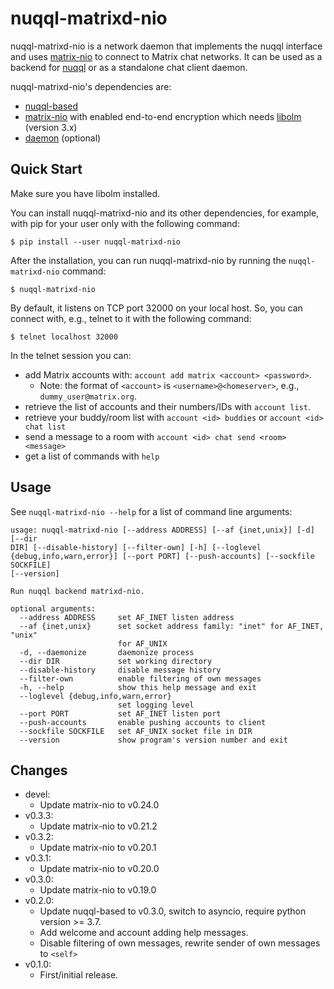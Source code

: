 # nuqql-matrixd-nio

nuqql-matrixd-nio is a network daemon that implements the nuqql interface and
uses [matrix-nio](https://github.com/poljar/matrix-nio) to connect to Matrix
chat networks. It can be used as a backend for
[nuqql](https://github.com/hwipl/nuqql) or as a standalone chat client daemon.

nuqql-matrixd-nio's dependencies are:
* [nuqql-based](https://github.com/hwipl/nuqql-based)
* [matrix-nio](https://github.com/poljar/matrix-nio) with enabled end-to-end
  encryption which needs [libolm](https://gitlab.matrix.org/matrix-org/olm)
  (version 3.x)
* [daemon](https://pypi.org/project/python-daemon/) (optional)


## Quick Start

Make sure you have libolm installed.

You can install nuqql-matrixd-nio and its other dependencies, for example, with
pip for your user only with the following command:

```console
$ pip install --user nuqql-matrixd-nio
```

After the installation, you can run nuqql-matrixd-nio by running the
`nuqql-matrixd-nio` command:

```console
$ nuqql-matrixd-nio
```

By default, it listens on TCP port 32000 on your local host. So, you can
connect with, e.g., telnet to it with the following command:

```console
$ telnet localhost 32000
```

In the telnet session you can:
* add Matrix accounts with: `account add matrix <account> <password>`.
  * Note: the format of `<account>` is `<username>@<homeserver>`, e.g.,
    `dummy_user@matrix.org`.
* retrieve the list of accounts and their numbers/IDs with `account list`.
* retrieve your buddy/room list with `account <id> buddies` or `account <id>
  chat list`
* send a message to a room with `account <id> chat send <room> <message>`
* get a list of commands with `help`


## Usage

See `nuqql-matrixd-nio --help` for a list of command line arguments:

```
usage: nuqql-matrixd-nio [--address ADDRESS] [--af {inet,unix}] [-d] [--dir
DIR] [--disable-history] [--filter-own] [-h] [--loglevel
{debug,info,warn,error}] [--port PORT] [--push-accounts] [--sockfile SOCKFILE]
[--version]

Run nuqql backend matrixd-nio.

optional arguments:
  --address ADDRESS     set AF_INET listen address
  --af {inet,unix}      set socket address family: "inet" for AF_INET, "unix"
                        for AF_UNIX
  -d, --daemonize       daemonize process
  --dir DIR             set working directory
  --disable-history     disable message history
  --filter-own          enable filtering of own messages
  -h, --help            show this help message and exit
  --loglevel {debug,info,warn,error}
                        set logging level
  --port PORT           set AF_INET listen port
  --push-accounts       enable pushing accounts to client
  --sockfile SOCKFILE   set AF_UNIX socket file in DIR
  --version             show program's version number and exit
```


## Changes

* devel:
  * Update matrix-nio to v0.24.0
* v0.3.3:
  * Update matrix-nio to v0.21.2
* v0.3.2:
  * Update matrix-nio to v0.20.1
* v0.3.1:
  * Update matrix-nio to v0.20.0
* v0.3.0:
  * Update matrix-nio to v0.19.0
* v0.2.0:
  * Update nuqql-based to v0.3.0, switch to asyncio, require python
    version >= 3.7.
  * Add welcome and account adding help messages.
  * Disable filtering of own messages, rewrite sender of own messages to
    `<self>`
* v0.1.0:
  * First/initial release.
